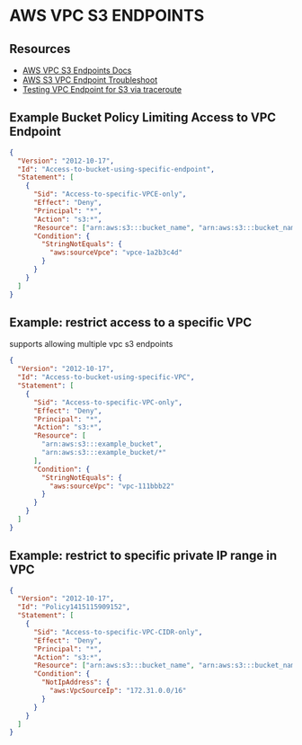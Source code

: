 # AWS VPC S3 ENDPOINTS

## Resources

- [AWS VPC S3 Endpoints Docs](https://docs.aws.amazon.com/vpc/latest/privatelink/vpc-endpoints-s3.html)
- [AWS S3 VPC Endpoint Troubleshoot](https://aws.amazon.com/premiumsupport/knowledge-center/connect-s3-vpc-endpoint/)
- [Testing VPC Endpoint for S3 via traceroute](https://blogs.vmware.com/cloud/2017/12/04/using-aws-vpc-endpoint-access-data-s3-spark-vmware-cloud-aws-2/#:~:text=Testing%20the%20VPC%20Endpoint%20for,virtual%20machines%20in%20your%20SDDC.)

## Example Bucket Policy Limiting Access to VPC Endpoint

```json
{
  "Version": "2012-10-17",
  "Id": "Access-to-bucket-using-specific-endpoint",
  "Statement": [
    {
      "Sid": "Access-to-specific-VPCE-only",
      "Effect": "Deny",
      "Principal": "*",
      "Action": "s3:*",
      "Resource": ["arn:aws:s3:::bucket_name", "arn:aws:s3:::bucket_name/*"],
      "Condition": {
        "StringNotEquals": {
          "aws:sourceVpce": "vpce-1a2b3c4d"
        }
      }
    }
  ]
}
```

## Example: restrict access to a specific VPC

supports allowing multiple vpc s3 endpoints

```json
{
  "Version": "2012-10-17",
  "Id": "Access-to-bucket-using-specific-VPC",
  "Statement": [
    {
      "Sid": "Access-to-specific-VPC-only",
      "Effect": "Deny",
      "Principal": "*",
      "Action": "s3:*",
      "Resource": [
        "arn:aws:s3:::example_bucket",
        "arn:aws:s3:::example_bucket/*"
      ],
      "Condition": {
        "StringNotEquals": {
          "aws:sourceVpc": "vpc-111bbb22"
        }
      }
    }
  ]
}
```

## Example: restrict to specific private IP range in VPC

```json
{
  "Version": "2012-10-17",
  "Id": "Policy1415115909152",
  "Statement": [
    {
      "Sid": "Access-to-specific-VPC-CIDR-only",
      "Effect": "Deny",
      "Principal": "*",
      "Action": "s3:*",
      "Resource": ["arn:aws:s3:::bucket_name", "arn:aws:s3:::bucket_name/*"],
      "Condition": {
        "NotIpAddress": {
          "aws:VpcSourceIp": "172.31.0.0/16"
        }
      }
    }
  ]
}
```
